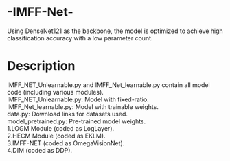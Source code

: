 # -IMFF-Net-
Using DenseNet121 as the backbone, the model is optimized to achieve high classification accuracy with a low parameter count.

# Description
IMFF_NET_Unlearnable.py and IMFF_Net_learnable.py contain all model code (including various modules).  
IMFF_NET_Unlearnable.py: Model with ​​fixed-ratio​​.  
IMFF_Net_learnable.py: Model with ​​trainable weights​​.  
data.py: Download links for datasets used.  
model_pretrained.py: Pre-trained model weights.  
​​1.LOGM Module​​ (coded as LogLayer).  
​​2.HECM Module​​ (coded as EKLM).  
​​3.IMFF-NET​​ (coded as OmegaVisionNet).  
​​4.DIM​​ (coded as DDP).



